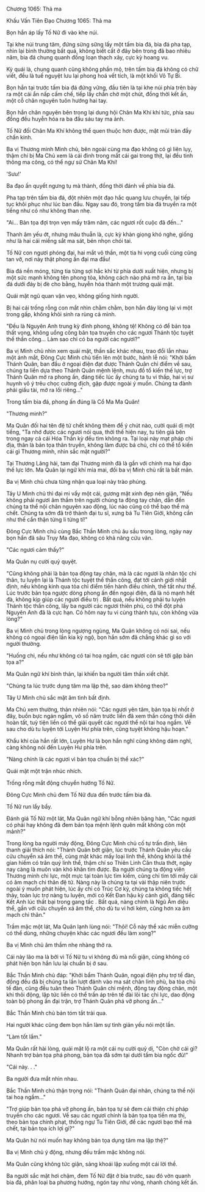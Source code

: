 




Chương 1065: Thả ma


Khấu Vấn Tiên Đạo Chương 1065: Thả ma

Bọn hắn áp lấy Tố Nữ đi vào khe núi.

Tại khe núi trung tâm, đứng sừng sững lấy một tấm bia đá, bia đá pha tạp, nhìn lại bình thường bất quá, không biết cất ở đây bên trong đã bao nhiêu năm, bia đá chung quanh đống loạn thạch xây, cực kỳ hoang vu.

Kỳ quái là, chung quanh cũng không phần mộ, trên tấm bia đá không có chữ viết, đều là tuế nguyệt lưu lại phong hoá vết tích, là một khối Vô Tự Bi.

Bọn hắn tại trước tấm bia đá đứng vững, đầu tiên là tại khe núi phía trên bày ra một cái ẩn nấp cấm chế, tiếp lấy chần chờ một chút, đồng thời kết ấn, một cỗ chân nguyên tuôn hướng hai tay.

Bọn hắn chân nguyên bên trong lại dung hội Chân Ma Khí khí tức, phía sau đồng đều huyễn hóa ra ba đầu sáu tay ma ảnh.

Tố Nữ đối Chân Ma Khí không thể quen thuộc hơn được, mặt mũi tràn đầy chấn kinh.

Ba vị Thương minh Minh chủ, bên ngoài cùng ma đạo không có gì liên lụy, thậm chí bị Ma Chủ xem là cái đinh trong mắt cái gai trong thịt, lại đều tinh thông ma công, có thể ngự sử Chân Ma Khí!

'Sưu!'

Ba đạo ấn quyết ngưng tụ mà thành, đồng thời đánh về phía bia đá.

Pha tạp trên tấm bia đá, đột nhiên một đạo hắc quang lưu chuyển, lại tiếp tục khôi phục như lúc ban đầu. Ngay sau đó, trong tấm bia đá truyền ra một tiếng như có như không than nhẹ.

"Ai... Bản tọa đợi trọn vẹn mấy trăm năm, các ngươi rốt cuộc đã đến..."

Thanh âm yếu ớt, nhưng mâu thuẫn là, cực kỳ khàn giọng khó nghe, giống như là hai cái miếng sắt ma sát, bén nhọn chói tai.

Tố Nữ con ngươi phóng đại, hai mắt vô thần, một tia hi vọng cuối cùng cũng tan vỡ, nơi này thật phong ấn đại ma đầu!

Bia đá nền móng, từng tia từng sợi hắc khí từ phía dưới xuất hiện, nhưng bị một sức mạnh không tên phong tỏa, không cách nào phá mở ra ấn, tại bia đá dưới đáy bị đè cho bằng, huyễn hóa thành một trương quái mặt.

Quái mặt ngũ quan vặn vẹo, không giống hình người.

Bị hai cái trống rỗng con mắt nhìn chằm chằm, bọn hắn đáy lòng lại vì một trong gấp, không khỏi sinh ra rùng cả mình.

"Đều là Nguyên Anh trung kỳ đỉnh phong, không tệ! Không có để bản tọa thất vọng, không uổng công bản tọa truyền cho các ngươi Thánh tộc tuyệt thế thần công... Làm sao chỉ có ba người các ngươi?"

Ba vị Minh chủ nhìn xem quái mặt, thần sắc khác nhau, trao đổi lẫn nhau một ánh mắt, Đông Cực Minh chủ tiến lên một bước, hành lễ nói: "Khởi bẩm Thánh Quân, ban đầu ở ngoại điện đạt được Thánh Quân chỉ điểm về sau, chúng ta liền dựa theo Thánh Quân mệnh lệnh, mưu đồ tổ kiến thế lực, trợ Thánh Quân mở ra phong ấn, đáng tiếc lúc ấy chúng ta tu vi thấp, hai vị sư huynh vô ý trêu chọc cường địch, gặp được ngoài ý muốn. Chúng ta đành phải giấu tài, mở ra lối riêng..."

Trong tấm bia đá, phong ấn đúng là Cổ Ma Ma Quân!

"Thương minh?"

Ma Quân đối hai tên đệ tử chết không thèm để ý chút nào, cười quái dị một tiếng, "Ta nhớ được các ngươi nói qua, thời thế hiện nay, tu tiên giả bên trong ngay cả cái Hóa Thần kỳ đều tìm không ra. Tại loại này mạt pháp chi địa, thân là bản tọa thân truyền, không làm được bá chủ, chỉ có thể tổ kiến cái gì Thương minh, nhìn sắc mặt người?"

Tại Thương Lãng hải, tam đại Thương minh đã là gần với chính ma hai đạo thế lực lớn. Ma Quân lại ngữ khí mỉa mai, đối ba vị Minh chủ rất là bất mãn.

Ba vị Minh chủ chưa từng nhận qua loại này trào phúng.

Tây U Minh chủ thì đại mi vẩy một cái, gương mặt xinh đẹp nén giận, "Nếu không phải ngươi âm thầm trên người chúng ta động tay chân, dẫn đến chúng ta thể nội chân nguyên xao động, lúc nào cũng có thể bạo thể mà chết. Chúng ta sớm đã trở thành đại tu sĩ, xưng bá Tu Tiên Giới, không cần như thế cẩn thận từng li từng tí!"

Đông Cực Minh chủ cùng Bắc Thần Minh chủ âu sầu trong lòng, ngày nay bọn hắn đã sâu Trụy Ma đạo, không có khả năng cứu vãn.

"Các ngươi cảm thấy?"

Ma Quân nụ cười quỷ quyệt.

"Cũng không phải là bản tọa động tay chân, mà là các ngươi là nhân tộc chi thân, tu luyện lại là Thánh tộc tuyệt thế thần công, đạt tới cảnh giới nhất định, nếu không kinh qua tòa chỉ điểm tiến hành điều chỉnh, thế tất như thế. Lúc trước bản tọa ngược dòng phong ấn đến ngoại điện, đã là nỏ mạnh hết đà, không kịp giúp các ngươi điều trị . Bất quá, nếu không phải tu luyện Thánh tộc thần công, lấy ba người các ngươi thiên phú, có thể đột phá Nguyên Anh đã là cực hạn. Có hôm nay tu vi cùng thành tựu, còn không vừa lòng?"

Ba vị Minh chủ trong lòng ngượng ngùng, Ma Quân không có nói sai, nếu không có ngoại điện lần kia kỳ ngộ, bọn hắn sớm đã chẳng khác gì so với người thường.

"Huống chi, nếu như không có tai hoạ ngầm, các ngươi còn sẽ tới gặp bản tọa a?"

Ma Quân ngữ khí bình thản, lại khiến ba người tâm thần xiết chặt.

"Chúng ta lúc trước dụng tâm ma lập thệ, sao dám không theo?"

Tây U Minh chủ sắc mặt âm tình bất định.

Ma Chủ xem thường, thản nhiên nói: "Các ngươi yên tâm, bản tọa bị nhốt ở đây, buồn bực ngán ngẩm, vô số năm trước liền đã xem thần công thôi diễn hoàn tất, tuỳ tiện liền có thể giải quyết các ngươi thể nội tai hoạ ngầm. Về sau cho dù tu luyện tới Luyện Hư phía trên, cũng tuyệt không hậu hoạn."

Khẩu khí của hắn rất lớn, Luyện Hư là bọn hắn nghĩ cũng không dám nghĩ, càng không nói đến Luyện Hư phía trên.

"Nàng chính là các ngươi vì bản tọa chuẩn bị thể xác?"

Quái mặt một trận nhúc nhích.

Trống rỗng mắt động chuyển hướng Tố Nữ.

Đông Cực Minh chủ đem Tố Nữ đưa đến trước tấm bia đá.

Tố Nữ run lẩy bẩy.

Đánh giá Tố Nữ một lát, Ma Quân ngữ khí bỗng nhiên băng hàn, "Các ngươi có phải hay không đã đem bản tọa mệnh lệnh quên mất không còn một mảnh?"

Trong lòng ba người máy động, Đông Cực Minh chủ cố tự trấn định, liên thanh giải thích nói: "Thánh Quân bớt giận, lúc trước Thánh Quân yêu cầu cửu chuyển xá âm thể, cùng mặt khác mấy loại linh thể, không khỏi là thế gian hiếm có trân quý linh thể, thậm chí so Thiên Linh Căn thưa thớt, ngày nay càng là muôn vàn khó khăn tìm được. Ba người chúng ta động viên Thương minh chi lực, một mực tại toàn lực tìm kiếm, cũng chỉ tìm tới mấy cái có âm mạch chi thân đệ tử. Nàng này là chúng ta tại vài thập niên trước ngoài ý muốn phát hiện, lúc ấy chỉ có Trúc Cơ kỳ, chúng ta không tiếc hết thảy, toàn lực trợ nàng tu luyện, mới có Kết Đan hậu kỳ cảnh giới, đáng tiếc Kết Anh lúc thất bại trong gang tấc . Bất quá, nàng chính là Ngũ Âm diệu thể, gần với cửu chuyển xá âm thể, cho dù tu vi hơi kém, cũng hơn xa âm mạch chi thân."

Trầm mặc một lát, Ma Quân lạnh lùng nói: "Thôi! Cỗ này thể xác miễn cưỡng có thể dùng, những chuyện khác các ngươi đều làm xong?"

Ba vị Minh chủ âm thầm nhẹ nhàng thở ra.

Cái này lão ma là bởi vì Tố Nữ tu vi không đủ mà nổi giận, cũng không có phát hiện bọn hắn lưu lại chuẩn bị ở sau.

Bắc Thần Minh chủ đáp: "Khởi bẩm Thánh Quân, ngoại điện phụ trợ tế đàn, đồng đều đã bị chúng ta lần lượt đánh vào ma sát chân linh phù, ba tòa chủ tế đàn, cũng đều tuân theo Thánh Quân chi mệnh, động tay động chân, một khi thôi động, lập tức liền có thể trấn áp trên tế đài lôi tác chi lực, dao động toàn bộ phong ấn đại trận, trợ Thánh Quân phá vỡ phong ấn..."

Bắc Thần Minh chủ bản tóm tắt trải qua.

Hai người khác cũng đem bọn hắn làm sự tình giản yếu nói một lần.

"Làm tốt lắm."

Ma Quân rất hài lòng, quái mặt lộ ra một cái nụ cười quỷ dị, "Còn chờ cái gì? Nhanh trợ bản tọa phá phong, bản tọa đã sớm tại dưới tấm bia ngốc đủ!"

"Cái này. . ."

Ba người đưa mắt nhìn nhau.

Bắc Thần Minh chủ thận trọng nói: "Thánh Quân đại nhân, chúng ta thể nội tai hoạ ngầm..."

"Trợ giúp bản tọa phá vỡ phong ấn, bản tọa tự sẽ đem cải thiện chi pháp truyền cho các ngươi. Về sau các ngươi chính là bản tọa tọa tiền ma thị, theo bản tọa chinh phạt, thống ngự Tu Tiên Giới, để các ngươi bạo thể mà chết, tại bản tọa ích lợi gì?"

Ma Quân hừ nói muốn hay không bản tọa dụng tâm ma lập thệ?"

Ba vị Minh chủ ý động, nhưng đều trầm mặc không nói.

Ma Quân cũng không tức giận, sảng khoái lập xuống một cái lời thề.

Ba người sắc mặt hơi chậm, đem Tố Nữ đặt ở bia trước, sau đó vờn quanh bia đá, phân loại ba phương hướng, ngón tay như vòng, nhanh chóng kết ấn.




